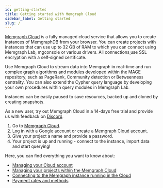 ```yaml
---
id: getting-started
title: Getting started with Memgraph Cloud
sidebar_label: Getting started
slug: /
---
```


[Memgraph Cloud](https://cloud.memgraph.com/) is a fully managed cloud service
that allows you to create instances of MemgraphDB from your browser. You can
create projects with instances that can use up to 32 GB of RAM to which you can
connect using Memgraph Lab, mgconsole or various drivers. All connections¸use
SSL encryption with a self-signed certificate. 

Use Memgraph Cloud to stream data into Memgraph in real-time and run complex
graph algorithms and modules developed within the MAGE repository, such as
PageRank, Community detection or Betweenness centrality. You can also extend the
Cypher query language by developing your own procedures within query modules in
Memgraph Lab.

Instances can be easily paused to save resources, backed up and cloned by
creating snapshots. 

As a new user, try out Memgraph Cloud in a 14-days free trial and provide us
with feedback on [Discord](https://discord.com/invite/memgraph):

1. Go to [Memgraph Cloud](https://cloud.memgraph.com).
2. Log in with a Google account or create a Memgraph Cloud account.
3. Give your project a name and provide a password. 
4. Your project is up and running - connect to the instance, import data and
   start querying!

Here, you can find everything you want to know about:

* [Managing your Cloud account](cloud-account)
* [Managing your projects within the Memgraph Cloud](cloud-projects)
* [Connecting to the Memgraph instance running in the Cloud](cloud-connect)
* [Payment rates and methods](payment)